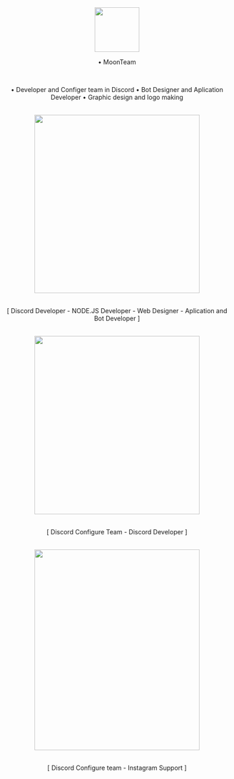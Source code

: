 
<div align="center">
<img src="https://cdn.discordapp.com/attachments/862717041152229426/982772600109420554/moon.png" align="center" height="100" width="100" /></br>
<p>• MoonTeam</p>
</div></br>

<div align="center">
  <p>• Developer and Configer team in Discord  • Bot Designer and Aplication Developer  • Graphic design and logo making</p>
</div></br>


<div align="center">
<img src="https://cdn.discordapp.com/attachments/862717041152229426/982804644629712946/abol.jpg" align="center" height="400" width="370" /></br></br>

<p>[ Discord Developer - NODE.JS Developer - Web Designer - Aplication and Bot Developer ]</p>
</div></br>


<div align="center">
<img src="https://cdn.discordapp.com/attachments/862717041152229426/982804760358948874/mehdi.jpg" align="center" height="400" width="370" /></br></br>

<p>[ Discord Configure Team - Discord Developer ]</p>
</div></br>

<div align="center">
<img src="https://cdn.discordapp.com/attachments/862717041152229426/982804981465882674/matin.jpg" align="center" height="450" width="370" /></br></br>

<p>[ Discord Configure team - Instagram Support ]</p>
</div></br>

